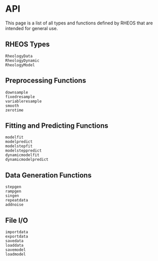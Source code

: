 # API

This page is a list of all types and functions defined by RHEOS that are intended for general use.

## RHEOS Types
```@docs
RheologyData
RheologyDynamic
RheologyModel
```

## Preprocessing Functions
```@docs
downsample
fixedresample
variableresample
smooth
zerotime
```

## Fitting and Predicting Functions
```@docs
modelfit
modelpredict
modelstepfit
modelsteppredict
dynamicmodelfit
dynamicmodelpredict
```

## Data Generation Functions
```@docs
stepgen
rampgen
singen
repeatdata
addnoise
```

## File I/O
```@docs
importdata
exportdata
savedata
loaddata
savemodel
loadmodel
```
